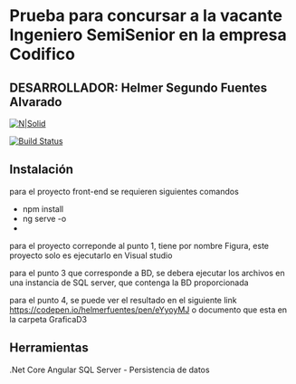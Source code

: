 # Prueba para concursar a la vacante Ingeniero SemiSenior en la empresa Codifico
## DESARROLLADOR: Helmer Segundo Fuentes Alvarado 

[![N|Solid](https://cldup.com/dTxpPi9lDf.thumb.png)](https://nodesource.com/products/nsolid)

[![Build Status](https://travis-ci.org/joemccann/dillinger.svg?branch=master)](https://travis-ci.org/joemccann/dillinger)
## Instalación 
para el proyecto front-end  se requieren siguientes comandos
* npm install
* ng serve -o
* 
para el proyecto correponde al punto 1, tiene por nombre Figura, este proyecto solo es ejecutarlo en Visual studio 


para el punto 3 que corresponde a BD,  se debera ejecutar los archivos en una instancia de SQL server, que contenga la BD proporcionada


para el punto 4, se puede ver el resultado en el siguiente link 
https://codepen.io/helmerfuentes/pen/eYyoyMJ
o documento que esta en la carpeta GraficaD3

## Herramientas
.Net Core 
Angular
SQL Server - Persistencia de datos



